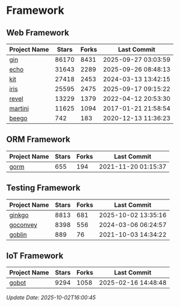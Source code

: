 # Framework

## Web Framework
| Project Name | Stars | Forks | Last Commit |
| ------------ | ----- | ----- | ----------- |
| [gin](https://github.com/gin-gonic/gin) | 86170 | 8431 | 2025-09-27 03:03:59 |
| [echo](https://github.com/labstack/echo) | 31643 | 2289 | 2025-09-26 08:48:13 |
| [kit](https://github.com/go-kit/kit) | 27418 | 2453 | 2024-03-13 13:42:15 |
| [iris](https://github.com/kataras/iris) | 25595 | 2475 | 2025-09-17 09:15:22 |
| [revel](https://github.com/revel/revel) | 13229 | 1379 | 2022-04-12 20:53:30 |
| [martini](https://github.com/go-martini/martini) | 11625 | 1094 | 2017-01-21 21:58:54 |
| [beego](https://github.com/astaxie/beego) | 742 | 183 | 2020-12-13 11:36:23 |

## ORM Framework
| Project Name | Stars | Forks | Last Commit |
| ------------ | ----- | ----- | ----------- |
| [gorm](https://github.com/jinzhu/gorm) | 655 | 194 | 2021-11-20 01:15:37 |

## Testing Framework
| Project Name | Stars | Forks | Last Commit |
| ------------ | ----- | ----- | ----------- |
| [ginkgo](https://github.com/onsi/ginkgo) | 8813 | 681 | 2025-10-02 13:35:16 |
| [goconvey](https://github.com/smartystreets/goconvey) | 8398 | 556 | 2024-03-06 06:24:57 |
| [goblin](https://github.com/franela/goblin) | 889 | 76 | 2021-10-03 14:34:22 |

## IoT Framework
| Project Name | Stars | Forks | Last Commit |
| ------------ | ----- | ----- | ----------- |
| [gobot](https://github.com/hybridgroup/gobot) | 9294 | 1058 | 2025-02-16 14:48:48 |

*Update Date: 2025-10-02T16:00:45*